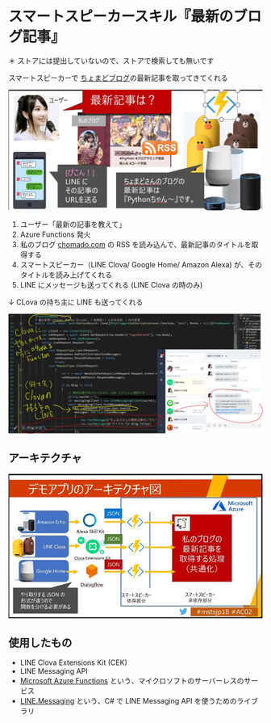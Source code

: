 # スマートスピーカースキル『最新のブログ記事』

＊ ストアには提出していないので、ストアで検索しても無いです

スマートスピーカーで [ちょまどブログ](https://chomado.com/author/chomado/)の最新記事を取ってきてくれる

![スマートスピーカースキル開発](image/howItWorks/03.JPG)

1. ユーザー「最新の記事を教えて」
1. Azure Functions 発火
1. 私のブログ [chomado.com](https://chomado.com/author/chomado/) の RSS を読み込んで、最新記事のタイトルを取得する
1. スマートスピーカー（LINE Clova/ Google Home/ Amazon Alexa) が、そのタイトルを読み上げてくれる
1. LINE にメッセージも送ってくれる (LINE Clova の時のみ)

↓ CLova の持ち主に LINE も送ってくれる 

![LINE Clova スキル開発 と push 通知](image/pushLine.jpg)


## アーキテクチャ

![スマートスピーカースキル開発](image/demo01.jpg)

## 使用したもの

* LINE Clova Extensions Kit (CEK)
* LINE Messaging API
* [Microsoft Azure Functions](https://docs.microsoft.com/ja-jp/azure/azure-functions/) という、マイクロソフトのサーバーレスのサービス
* [LINE.Messaging](https://github.com/pierre3/LineMessagingApi) という、C# で LINE Messaging API を使うためのライブラリ
